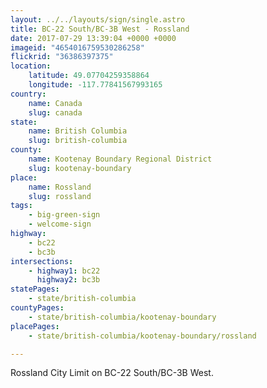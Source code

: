 ```yaml
---
layout: ../../layouts/sign/single.astro
title: BC-22 South/BC-3B West - Rossland
date: 2017-07-29 13:39:04 +0000 +0000
imageid: "4654016759530286258"
flickrid: "36386397375"
location:
    latitude: 49.07704259358864
    longitude: -117.77841567993165
country:
    name: Canada
    slug: canada
state:
    name: British Columbia
    slug: british-columbia
county:
    name: Kootenay Boundary Regional District
    slug: kootenay-boundary
place:
    name: Rossland
    slug: rossland
tags:
    - big-green-sign
    - welcome-sign
highway:
    - bc22
    - bc3b
intersections:
    - highway1: bc22
      highway2: bc3b
statePages:
    - state/british-columbia
countyPages:
    - state/british-columbia/kootenay-boundary
placePages:
    - state/british-columbia/kootenay-boundary/rossland

---
```

Rossland City Limit on BC-22 South/BC-3B West.